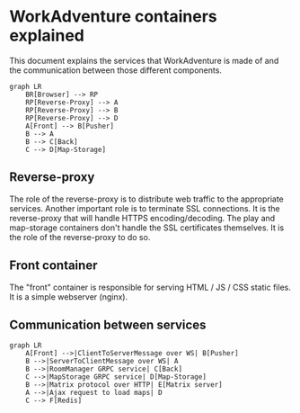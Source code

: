 # WorkAdventure containers explained

This document explains the services that WorkAdventure is made of and the communication
between those different components.

```mermaid
graph LR
    BR[Browser] --> RP
    RP[Reverse-Proxy] --> A
    RP[Reverse-Proxy] --> B
    RP[Reverse-Proxy] --> D
    A[Front] --> B[Pusher]
    B --> A
    B --> C[Back]
    C --> D[Map-Storage]
```

## Reverse-proxy

The role of the reverse-proxy is to distribute web traffic to the appropriate services. Another important role
is to terminate SSL connections. It is the reverse-proxy that will handle HTTPS encoding/decoding.
The play and map-storage containers don't handle the SSL certificates themselves. It is the role of the
reverse-proxy to do so.

## Front container

The "front" container is responsible for serving HTML / JS / CSS static files.
It is a simple webserver (nginx).

## Communication between services

```mermaid
graph LR
    A[Front] -->|ClientToServerMessage over WS| B[Pusher]
    B -->|ServerToClientMessage over WS| A
    B -->|RoomManager GRPC service| C[Back]
    C -->|MapStorage GRPC service| D[Map-Storage]
    B -->|Matrix protocol over HTTP| E[Matrix server]
    A -->|Ajax request to load maps| D
    C --> F[Redis]
```
